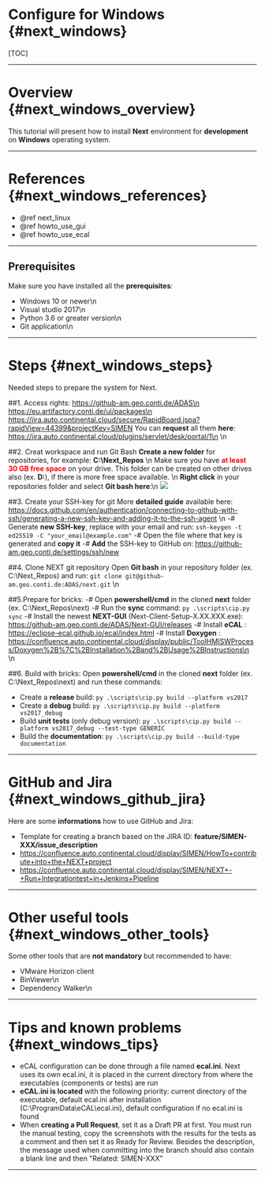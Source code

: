 Configure for Windows {#next_windows}
=====

[TOC]

---

# Overview {#next_windows_overview}

This tutorial will present how to install **Next** environment for **development** on **Windows** operating system.

---

# References {#next_windows_references}

* @ref next_linux
* @ref howto_use_gui
* @ref howto_use_ecal

---

## Prerequisites
Make sure you have installed all the **prerequisites**:
 - Windows 10 or newer\n
 - Visual studio 2017\n 
 - Python 3.6 or greater version\n 
 - Git application\n 

---

# Steps {#next_windows_steps}

Needed steps to prepare the system for Next.

##1. Access rights:
https://github-am.geo.conti.de/ADAS\n
https://eu.artifactory.conti.de/ui/packages\n
https://jira.auto.continental.cloud/secure/RapidBoard.jspa?rapidView=44399&projectKey=SIMEN
You can **request** all them **here**: https://jira.auto.continental.cloud/plugins/servlet/desk/portal/1\n 
\n

##2. Creat workspace and run Git Bash
**Create a new folder** for repositories, for example: <B>C:\Next_Repos</B> \n
Make sure you have <span style="color:RED">**at least 30 GB free space**</span> on your drive. This folder can be created on other drives also (ex. **D:**), if there is more free space available. \n
**Right click** in your repositories folder and select **Git bash here**:\n
   <img src="repositories_folder.png"><br>

##3. Create your SSH-key for git
More **detailed guide** available here: https://docs.github.com/en/authentication/connecting-to-github-with-ssh/generating-a-new-ssh-key-and-adding-it-to-the-ssh-agent \n
 -# Generate **new SSH-key**, replace with your email and run: `ssh-keygen -t ed25519 -C "your_email@example.com"`
 -# Open the file where that key is generated and **copy it**
 -# **Add** the SSH-key to GitHub on: https://github-am.geo.conti.de/settings/ssh/new

##4. Clone NEXT git repository
Open **Git bash** in your repository folder (ex. C:\Next_Repos) and run: `git clone git@github-am.geo.conti.de:ADAS/next.git` \n 

##5.Prepare for bricks:
 -# Open **powershell/cmd** in the cloned **next** folder (ex. C:\Next_Repos\next)
 -# Run the **sync** command: `py .\scripts\cip.py sync`
 -# Install the newest **NEXT-GUI** (Next-Client-Setup-X.XX.XXX.exe): https://github-am.geo.conti.de/ADAS/Next-GUI/releases 
 -# Install **eCAL** : https://eclipse-ecal.github.io/ecal/index.html
 -# Install **Doxygen** : https://confluence.auto.continental.cloud/display/public/ToolHMISWProcess/Doxygen%2B%7C%2BInstallation%2Band%2BUsage%2BInstructions\n 
\n 

##6. Build with bricks:
Open **powershell/cmd** in the cloned **next** folder (ex. C:\Next_Repos\next) and run these commands:
 - Create a **release** build: `py .\scripts\cip.py build --platform vs2017`
 - Create a **debug** build: `py .\scripts\cip.py build --platform vs2017_debug`
 - Build **unit tests** (only debug version): `py .\scripts\cip.py build --platform vs2017_debug --test-type GENERIC`
 - Build the **documentation**: `py .\scripts\cip.py build --build-type documentation`

---

# GitHub and Jira {#next_windows_github_jira}
Here are some **informations** how to use GitHub and Jira:
 - Template for creating a branch based on the JIRA ID: **feature/SIMEN-XXX/issue_description**
 - https://confluence.auto.continental.cloud/display/SIMEN/HowTo+contribute+into+the+NEXT+project
 - https://confluence.auto.continental.cloud/display/SIMEN/NEXT+-+Run+Integrationtest+in+Jenkins+Pipeline

---

# Other useful tools {#next_windows_other_tools}
Some other tools that are **not mandatory** but recommended to have:
 - VMware Horizon client
 - BinViewer\n 
 - Dependency Walker\n 

---

# Tips and known problems {#next_windows_tips}
 - eCAL configuration can be done through a file named **ecal.ini**. Next uses its own ecal.ini, it is placed in the current directory from where the executables (components or tests) are run
 - **eCAL.ini is located** with the following priority: current directory of the executable, default ecal.ini after installation (C:\ProgramData\eCAL\ecal.ini), default configuration if no ecal.ini is found
 - When **creating a Pull Request**, set it as a Draft PR at first. You must run the manual testing, copy the screenshots with the results for the tests as a comment and then set it as Ready for Review. Besides the description, the message used when committing into the branch should also contain a blank line and then "Related: SIMEN-XXX"

---
